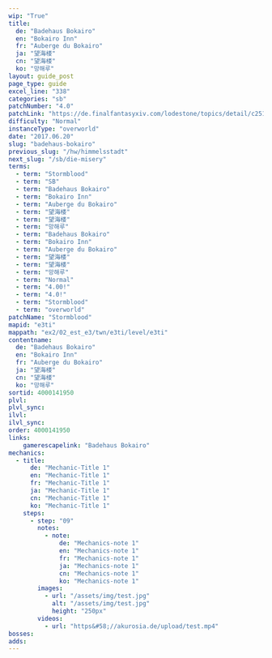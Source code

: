 ```yaml
---
wip: "True"
title:
  de: "Badehaus Bokairo"
  en: "Bokairo Inn"
  fr: "Auberge du Bokairo"
  ja: "望海楼"
  cn: "望海楼"
  ko: "망해루"
layout: guide_post
page_type: guide
excel_line: "338"
categories: "sb"
patchNumber: "4.0"
patchLink: "https://de.finalfantasyxiv.com/lodestone/topics/detail/c2519c232d02fc2394c3830faa364611cd4e610c"
difficulty: "Normal"
instanceType: "overworld"
date: "2017.06.20"
slug: "badehaus-bokairo"
previous_slug: "/hw/himmelsstadt"
next_slug: "/sb/die-misery"
terms:
  - term: "Stormblood"
  - term: "SB"
  - term: "Badehaus Bokairo"
  - term: "Bokairo Inn"
  - term: "Auberge du Bokairo"
  - term: "望海楼"
  - term: "望海楼"
  - term: "망해루"
  - term: "Badehaus Bokairo"
  - term: "Bokairo Inn"
  - term: "Auberge du Bokairo"
  - term: "望海楼"
  - term: "望海楼"
  - term: "망해루"
  - term: "Normal"
  - term: "4.00!"
  - term: "4.0!"
  - term: "Stormblood"
  - term: "overworld"
patchName: "Stormblood"
mapid: "e3ti"
mappath: "ex2/02_est_e3/twn/e3ti/level/e3ti"
contentname:
  de: "Badehaus Bokairo"
  en: "Bokairo Inn"
  fr: "Auberge du Bokairo"
  ja: "望海楼"
  cn: "望海楼"
  ko: "망해루"
sortid: 4000141950
plvl: 
plvl_sync: 
ilvl: 
ilvl_sync: 
order: 4000141950
links:
    gamerescapelink: "Badehaus Bokairo"
mechanics:
  - title:
      de: "Mechanic-Title 1"
      en: "Mechanic-Title 1"
      fr: "Mechanic-Title 1"
      ja: "Mechanic-Title 1"
      cn: "Mechanic-Title 1"
      ko: "Mechanic-Title 1"
    steps:
      - step: "09"
        notes:
          - note:
              de: "Mechanics-note 1"
              en: "Mechanics-note 1"
              fr: "Mechanics-note 1"
              ja: "Mechanics-note 1"
              cn: "Mechanics-note 1"
              ko: "Mechanics-note 1"
        images:
          - url: "/assets/img/test.jpg"
            alt: "/assets/img/test.jpg"
            height: "250px"
        videos:
          - url: "https&#58;//akurosia.de/upload/test.mp4"
bosses:
adds:
---
```

